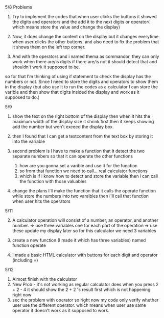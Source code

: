 5/8 Problems
1) Try to implement the codes that when user clicks the buttons it showed the digits and operators and the add it to the next digits or operator( which means store the value and change the display)

2) Now, it does change the content on the display but it changes everytime when user clicks the other buttons. and also need to fix the problem that it shows them on the left top corner. 

3) And with the operators and i named thema as commandor, they can only work when there are/is digits if there are/is not it should detect that and shouldn't work it supposed to be. 

so for that I'm thinking of using if statement to check the display has the numbers or not. Since I need to store the digits and operators to show them in the display (but also use it to run the codes as a calculator I can store the varible and then show that digits insided the display and work as it supposed to do.)

5/9 

1) show the text on the right bottom of the display then when it hits the maximum width of the display size it shrink first then it keeps showing add the number but won't exceed the display box.

2) then I found that I can get a textcontent from the text box by storing it into the variable

3) second problem is I have to make a function that it detect the two separate numbers so that it can operate the other functions
   1) how are you gonna set a varible and use it for the function 
   2) so from that function we need to call... real calculator functions 
   3) which is if I know how to detect and store the variable then i can call the function with those valuables


3) change the plans I'll make the function that it calls the operate function while store the numbers into two varaibles then i'll call that function when user hits the operators

5/11 

2. A calculator operation will consist of a number, an operator, and another number. => use three variables one for each part of the operation => use these update my display later
so for this calculator we need 3 variables

3. create a new function (I made it which has three variables)
   named function operate

4. I made a basic HTML calculator with buttons for each digit and operator (including =)

5/12
1. Almost finish with the calculator
2. New Prob - it's not working as regular calculator does when you press 2 + 2 - 4 it should show the 2 + 2 's result first which is not happening right now
3. sec the problem with operator so right now my code only verify whether user use the different operator. which means when user use same operator it doesn't work as it supposed to work. 
